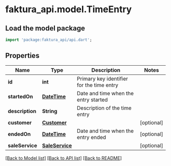 # faktura_api.model.TimeEntry

## Load the model package
```dart
import 'package:faktura_api/api.dart';
```

## Properties
Name | Type | Description | Notes
------------ | ------------- | ------------- | -------------
**id** | **int** | Primary key identifier for the time entry | 
**startedOn** | [**DateTime**](DateTime.md) | Date and time when the entry started | 
**description** | **String** | Description of the time entry | 
**customer** | [**Customer**](Customer.md) |  | [optional] 
**endedOn** | [**DateTime**](DateTime.md) | Date and time when the entry ended | [optional] 
**saleService** | [**SaleService**](SaleService.md) |  | [optional] 

[[Back to Model list]](../README.md#documentation-for-models) [[Back to API list]](../README.md#documentation-for-api-endpoints) [[Back to README]](../README.md)


